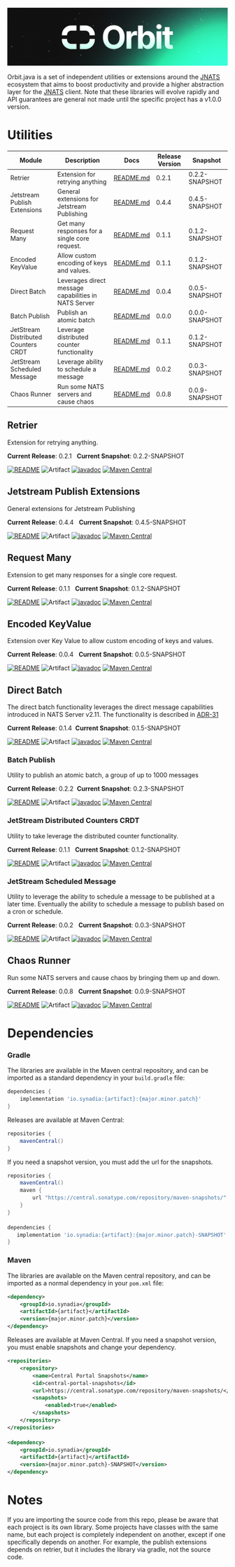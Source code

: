 <p align="center">
  <img src="orbit_shorter.png" alt="Orbit">
</p>

Orbit.java is a set of independent utilities or extensions around the [JNATS](https://github.com/nats-io/nats.java) ecosystem that aims to
boost productivity and provide a higher abstraction layer for the [JNATS](https://github.com/nats-io/nats.java)
client. Note that these libraries will evolve rapidly and API guarantees are general not made until the specific project has a v1.0.0 version.

# Utilities
| Module                               | Description                                          | Docs                                          | Release Version | Snapshot       |
|--------------------------------------|------------------------------------------------------|-----------------------------------------------|-----------------|----------------|
| Retrier                              | Extension for retrying anything                      | [README.md](retrier/README.md)                | 0.2.1           | 0.2.2-SNAPSHOT |
| Jetstream Publish Extensions         | General extensions for Jetstream Publishing          | [README.md](js-publish-extensions/README.md)  | 0.4.4           | 0.4.5-SNAPSHOT |
| Request Many                         | Get many responses for a single core request.        | [README.md](request-many/README.md)           | 0.1.1           | 0.1.2-SNAPSHOT |
| Encoded KeyValue                     | Allow custom encoding of keys and values.            | [README.md](encoded-kv/README.md)             | 0.1.1           | 0.1.2-SNAPSHOT |
| Direct Batch                         | Leverages direct message capabilities in NATS Server | [README.md](direct-batch/README.md)           | 0.0.4           | 0.0.5-SNAPSHOT |
| Batch Publish                        | Publish an atomic batch                              | [README.md](dirrrrrrr/README.md)              | 0.0.0           | 0.0.0-SNAPSHOT |
| JetStream Distributed Counters CRDT  | Leverage distributed counter functionality           | [README.md](counter/README.md)                | 0.1.1           | 0.1.2-SNAPSHOT |
| JetStream Scheduled Message          | Leverage ability to schedule a message               | [README.md](schedule-message/README.md)       | 0.0.2           | 0.0.3-SNAPSHOT |
| Chaos Runner                         | Run some NATS servers and cause chaos                | [README.md](chaos-runner/README.md)           | 0.0.8           | 0.0.9-SNAPSHOT |

## Retrier

Extension for retrying anything. 

**Current Release**: 0.2.1
&nbsp; **Current Snapshot**: 0.2.2-SNAPSHOT

[![README](https://img.shields.io/badge/README-blue?style=flat&link=retrier/README.md)](retrier/README.md)
![Artifact](https://img.shields.io/badge/Artifact-io.synadia:retrier-00BC8E?labelColor=grey&style=flat)
[![javadoc](https://javadoc.io/badge2/io.synadia/retrier/javadoc.svg)](https://javadoc.io/doc/io.synadia/retrier)
[![Maven Central](https://maven-badges.herokuapp.com/maven-central/io.synadia/retrier/badge.svg)](https://maven-badges.herokuapp.com/maven-central/io.synadia/retrier)                                         

## Jetstream Publish Extensions

General extensions for Jetstream Publishing

**Current Release**: 0.4.4
&nbsp; **Current Snapshot**: 0.4.5-SNAPSHOT

[![README](https://img.shields.io/badge/README-blue?style=flat&link=js-publish-extensions/README.md)](js-publish-extensions/README.md)
![Artifact](https://img.shields.io/badge/Artifact-io.synadia:jnats--js--publish--extensions-00BC8E?labelColor=grey&style=flat)
[![javadoc](https://javadoc.io/badge2/io.synadia/jnats-js-publish-extensions/javadoc.svg)](https://javadoc.io/doc/io.synadia/jnats-js-publish-extensions)
[![Maven Central](https://maven-badges.herokuapp.com/maven-central/io.synadia/jnats-js-publish-extensions/badge.svg)](https://maven-badges.herokuapp.com/maven-central/io.synadia/jnats-js-publish-extensions)

## Request Many

Extension to get many responses for a single core request.

**Current Release**: 0.1.1
&nbsp; **Current Snapshot**: 0.1.2-SNAPSHOT

[![README](https://img.shields.io/badge/README-blue?style=flat&link=request-many/README.md)](request-many/README.md)
![Artifact](https://img.shields.io/badge/Artifact-io.synadia:request--many-00BC8E?labelColor=grey&style=flat)
[![javadoc](https://javadoc.io/badge2/io.synadia/request-many/javadoc.svg)](https://javadoc.io/doc/io.synadia/request-many)
[![Maven Central](https://maven-badges.herokuapp.com/maven-central/io.synadia/request-many/badge.svg)](https://maven-badges.herokuapp.com/maven-central/io.synadia/request-many)

## Encoded KeyValue

Extension over Key Value to allow custom encoding of keys and values.

**Current Release**: 0.0.4
&nbsp; **Current Snapshot**: 0.0.5-SNAPSHOT

[![README](https://img.shields.io/badge/README-blue?style=flat&link=encoded-kv/README.md)](encoded-kv/README.md)
![Artifact](https://img.shields.io/badge/Artifact-io.synadia:encoded--kv-00BC8E?labelColor=grey&style=flat)
[![javadoc](https://javadoc.io/badge2/io.synadia/encoded-kv/javadoc.svg)](https://javadoc.io/doc/io.synadia/encoded-kv)
[![Maven Central](https://maven-badges.herokuapp.com/maven-central/io.synadia/encoded-kv/badge.svg)](https://maven-badges.herokuapp.com/maven-central/io.synadia/encoded-kv)

## Direct Batch

The direct batch functionality leverages the direct message capabilities introduced in NATS Server v2.11.
The functionality is described in [ADR-31](https://github.com/nats-io/nats-architecture-and-design/blob/main/adr/ADR-31.md)

**Current Release**: 0.1.4
&nbsp;**Current Snapshot**: 0.1.5-SNAPSHOT

[![README](https://img.shields.io/badge/README-blue?style=flat&link=direct-batch/README.md)](direct-batch/README.md)
![Artifact](https://img.shields.io/badge/Artifact-io.synadia:direct--batch-00BC8E?labelColor=grey&style=flat)
[![javadoc](https://javadoc.io/badge2/io.synadia/direct-batch/javadoc.svg)](https://javadoc.io/doc/io.synadia/direct-batch)
[![Maven Central](https://maven-badges.herokuapp.com/maven-central/io.synadia/direct-batch/badge.svg)](https://maven-badges.herokuapp.com/maven-central/io.synadia/direct-batch)

### Batch Publish

Utility to publish an atomic batch, a group of up to 1000 messages

**Current Release**: 0.2.2
&nbsp;**Current Snapshot**: 0.2.3-SNAPSHOT

[![README](https://img.shields.io/badge/README-blue?style=flat&link=batch-publish/README.md)](batch-publish/README.md)
![Artifact](https://img.shields.io/badge/Artifact-io.synadia:batch--publish-00BC8E?labelColor=grey&style=flat)
[![javadoc](https://javadoc.io/badge2/io.synadia/batch-publish/javadoc.svg)](https://javadoc.io/doc/io.synadia/batch-publish)
[![Maven Central](https://maven-badges.herokuapp.com/maven-central/io.synadia/batch-publish/badge.svg)](https://maven-badges.herokuapp.com/maven-central/io.synadia/batch-publish)

### JetStream Distributed Counters CRDT

Utility to take leverage the distributed counter functionality.

**Current Release**: 0.1.1
&nbsp; **Current Snapshot**: 0.1.2-SNAPSHOT

[![README](https://img.shields.io/badge/README-blue?style=flat&link=counter/README.md)](counter/README.md)
![Artifact](https://img.shields.io/badge/Artifact-io.synadia:counter-00BC8E?labelColor=grey&style=flat)
[![javadoc](https://javadoc.io/badge2/io.synadia/counter/javadoc.svg)](https://javadoc.io/doc/io.synadia/counter)
[![Maven Central](https://maven-badges.herokuapp.com/maven-central/io.synadia/counter/badge.svg)](https://maven-badges.herokuapp.com/maven-central/io.synadia/counter)

### JetStream Scheduled Message

Utility to leverage the ability to schedule a message to be published at a later time.
Eventually the ability to schedule a message to publish based on a cron or schedule.

**Current Release**: 0.0.2
&nbsp; **Current Snapshot**: 0.0.3-SNAPSHOT

[![README](https://img.shields.io/badge/README-blue?style=flat&link=schedule-message/README.md)](schedule-message/README.md)
![Artifact](https://img.shields.io/badge/Artifact-io.synadia:scheduled--message-00BC8E?labelColor=grey&style=flat)
[![javadoc](https://javadoc.io/badge2/io.synadia/scheduled-message/javadoc.svg)](https://javadoc.io/doc/io.synadia/scheduled-message)
[![Maven Central](https://maven-badges.herokuapp.com/maven-central/io.synadia/scheduled-message/badge.svg)](https://maven-badges.herokuapp.com/maven-central/io.synadia/scheduled-message)

## Chaos Runner

Run some NATS servers and cause chaos by bringing them up and down.

**Current Release**: 0.0.8
&nbsp; **Current Snapshot**: 0.0.9-SNAPSHOT

[![README](https://img.shields.io/badge/README-blue?style=flat&link=chaos-runner/README.md)](chaos-runner/README.md)
![Artifact](https://img.shields.io/badge/Artifact-io.synadia:chaos--runner-00BC8E?labelColor=grey&style=flat)
[![javadoc](https://javadoc.io/badge2/io.synadia/chaos-runner/javadoc.svg)](https://javadoc.io/doc/io.synadia/chaos-runner)
[![Maven Central](https://maven-badges.herokuapp.com/maven-central/io.synadia/chaos-runner/badge.svg)](https://maven-badges.herokuapp.com/maven-central/io.synadia/chaos-runner)

# Dependencies
### Gradle

The libraries are available in the Maven central repository, and can be imported as a standard dependency in your `build.gradle` file:

```groovy
dependencies {
    implementation 'io.synadia:{artifact}:{major.minor.patch}'
}
```

Releases are available at Maven Central:

```groovy
repositories {
    mavenCentral()
}
```

If you need a snapshot version, you must add the url for the snapshots.

```groovy
repositories {
    mavenCentral()
    maven {
        url "https://central.sonatype.com/repository/maven-snapshots/"
    }
}

dependencies {
   implementation 'io.synadia:{artifact}:{major.minor.patch}-SNAPSHOT'
}
```
### Maven

The libraries are available on the Maven central repository, and can be imported as a normal dependency in your `pom.xml` file:

```xml
<dependency>
    <groupId>io.synadia</groupId>
    <artifactId>{artifact}</artifactId>
    <version>{major.minor.patch}</version>
</dependency>
```

Releases are available at Maven Central.
If you need a snapshot version, you must enable snapshots and change your dependency.

```xml
<repositories>
    <repository>
        <name>Central Portal Snapshots</name>
        <id>central-portal-snapshots</id>
        <url>https://central.sonatype.com/repository/maven-snapshots/</url>
        <snapshots>
            <enabled>true</enabled>
        </snapshots>
    </repository>
</repositories>

<dependency>
    <groupId>io.synadia</groupId>
    <artifactId>{artifact}</artifactId>
    <version>{major.minor.patch}-SNAPSHOT</version>
</dependency>
```

# Notes

If you are importing the source code from this repo, please be aware that each project is its own library. Some projects have classes with the same name,
but each project is completely independent on another,
except if one specifically depends on another. 
For example, the publish extensions depends on retrier, but it includes the library via gradle, not the source code.
